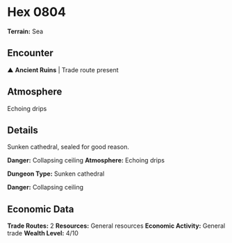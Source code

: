 # Hex 0804

**Terrain:** Sea

## Encounter
▲ **Ancient Ruins** | Trade route present

## Atmosphere
Echoing drips

## Details
Sunken cathedral, sealed for good reason.

**Danger:** Collapsing ceiling
**Atmosphere:** Echoing drips



**Dungeon Type:** Sunken cathedral

**Danger:** Collapsing ceiling

## Economic Data
**Trade Routes:** 2
**Resources:** General resources
**Economic Activity:** General trade
**Wealth Level:** 4/10
